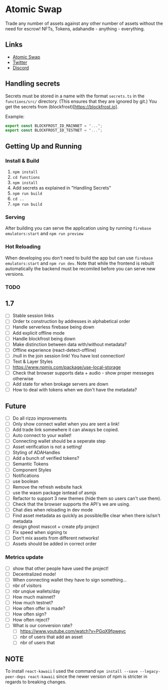 # Atomic Swap

Trade any number of assets against any other number of assets without the need for escrow! NFTs, Tokens, adahandle - anything - everything.

## Links

- [Atomic Swap](https://atomic-swap.io/)
- [Twitter](https://twitter.com/_atomicswap)
- [Discord](https://discord.com/invite/ZqpN4TuJ6a)

## Handling secrets

Secrets must be stored in a name with the format `secrets.ts` in the `functions/src/` directory.
(This ensures that they are ignored by git.) You get the secrets from (blockfrost)[https://blockfrost.io].

Example:

```typescript
export const BLOCKFROST_ID_MAINNET = "...";
export const BLOCKFROST_ID_TESTNET = "...";
```

## Getting Up and Running

### Install & Build

1. `npm install`
2. `cd functions`
3. `npm install`
4. Add secrets as explained in "Handling Secrets"
5. `npm run build`
6. `cd ..`
7. `npm run build`

### Serving

After building you can serve the application using by running `firebase emulators:start` and `npm run preview`

### Hot Reloading

When developing you don't need to build the app but can use `firebase emulators:start` and `npm run dev`.
Note that while the frontend is rebuilt automatically the backend must be recomiled before you can serve new versions.

### TODO

## 1.7

- [ ] Stable session links
- [ ] Order tx construction by addresses in alphabetical order
- [ ] Handle serverless firebase being down
- [ ] Add explicit offline mode
- [ ] Handle blockfrost being down
- [ ] Make distinction between data with/without metadata?
- [ ] Offline experience (react-detect-offline)
- [ ] /null in the join session link! You have lost connection!
- [ ] Text & Layer Styles
- [ ] https://www.npmjs.com/package/use-local-storage
- [ ] Check that browser supports data + audio - show proper messeges otherwise
- [ ] Add state for when brokage servers are down
- [ ] How to deal with tokens when we don't have the metadata?

## Future

- [ ] Do all rizzo improvements
- [ ] Only show connect wallet when you are sent a link!
- [ ] Add trade link somewhere it can always be copied.
- [ ] Auto connect to your wallet!
- [ ] Connecting wallet should be a seperate step
- [ ] Asset verification is not a setting!
- [ ] Styling of ADAHandles
- [ ] Add a bunch of verified tokens?
- [ ] Semantic Tokens
- [ ] Component Styles
- [ ] Notifications
- [ ] use boolean
- [ ] Remove the refresh website hack
- [ ] use the wasm package isntead of asmjs
- [ ] Refactor to support 3 new themes (hide them so users can't use them).
- [ ] Check that the browser supports the API's we are using.
- [ ] Chat dies when reloading in dev mode
- [ ] Find asset metadata as quickly as possible/Be clear when there is/isn't metadata
- [ ] design ghost mascot + create pfp project
- [ ] Fix speed when signing tx
- [ ] Don't mix assets from different networks!
- [ ] Assets should be added in correct order

### Metrics update

- [ ] show that other people have used the project!
- [ ] Decentralized mode!
- [ ] When connecting wallet they have to sign something...
- [ ] nbr of visitors
- [ ] nbr unqiue wallets/day
- [ ] How much mainnet?
- [ ] How much testnet?
- [ ] How often offer is made?
- [ ] How often sign?
- [ ] How often reject?
- [ ] What is our conversion rate?
  - [ ] https://www.youtube.com/watch?v=PGqX9fpweyc
  - [ ] nbr of users that add an asset
  - [ ] nbr of users that

## NOTE

To install `react-kawaii` I used the command `npm install --save --legacy-peer-deps react-kawaii`
since the newer version of npm is stricter in regards to breaking changes.
